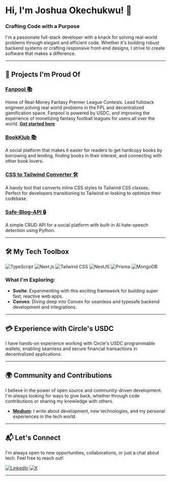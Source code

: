 # Hi, I'm Joshua Okechukwu! 👋

### Crafting Code with a Purpose

I'm a passionate full-stack developer with a knack for solving real-world problems through elegant and efficient code. Whether it's building robust backend systems or crafting responsive front-end designs, I strive to create software that makes a difference.

---

## 🚀 Projects I'm Proud Of


### [Fanpool 📚](https://www.fanpool.gg/)
Home of Real-Money Fantasy Premier League Contests.
Lead fullstack engineer,solving real world problems in the FPL and decentralized gamification space. Fanpool is powered by USDC, and improving the experience of monetizing fantasy football leagues for users all over the world. **[Get started here](https://beta.fanpool.gg/auth/signin)**

### [BookKlub 📚](https://github.com/Parallax18/bookklub)
A social platform that makes it easier for readers to get hardcopy books by borrowing and lending, finding books in their interest, and connecting with other book lovers.

### [CSS to Tailwind Converter 🛠️](https://github.com/Parallax18/css-to-tailwind-converter)
A handy tool that converts inline CSS styles to Tailwind CSS classes. Perfect for developers transitioning to Tailwind or looking to optimize their codebase.

### [Safe-Blog-API 🔒](https://github.com/Parallax18/safe-blog-api)
A simple CRUD API for a social platform with built-in AI hate-speech detection using Python.

---

## 🛠️ My Tech Toolbox

![TypeScript](https://img.shields.io/badge/TypeScript-007ACC?style=flat-square&logo=typescript&logoColor=white)
![Next.js](https://img.shields.io/badge/Next.js-000000?style=flat-square&logo=nextdotjs&logoColor=white)
![Tailwind CSS](https://img.shields.io/badge/Tailwind_CSS-38B2AC?style=flat-square&logo=tailwind-css&logoColor=white)
![NestJS](https://img.shields.io/badge/NestJS-E0234E?style=flat-square&logo=nestjs&logoColor=white)
![Prisma](https://img.shields.io/badge/Prisma-2D3748?style=flat-square&logo=prisma&logoColor=white)
![MongoDB](https://img.shields.io/badge/MongoDB-47A248?style=flat-square&logo=mongodb&logoColor=white)

### What I'm Exploring:
- **Svelte**: Experimenting with this exciting framework for building super fast, reactive web apps.
- **Convex**: Diving deep into Convex for seamless and typesafe backend development and integrations.

---

## 💳 Experience with Circle's USDC

I have hands-on experience working with Circle's USDC programmable wallets, enabling seamless and secure financial transactions in decentralized applications.

---

## 🌍 Community and Contributions

I believe in the power of open source and community-driven development. I'm always looking for ways to give back, whether through code contributions or sharing my knowledge with others.

- **[Medium](https://medium.com/@joshuaokechukwu001):** I write about development, new technologies, and my personal experiences in the tech world.

---

## 📬 Let's Connect

I'm always open to new opportunities, collaborations, or just a chat about tech. Feel free to reach out!

[![LinkedIn](https://img.shields.io/badge/LinkedIn-0077B5?style=flat-square&logo=linkedin&logoColor=white)](https://www.linkedin.com/in/joshuaokechukwu001)
[![X](https://img.shields.io/badge/X-000000?style=flat-square&logo=x&logoColor=white)](https://x.com/joshthebuilda)

---
